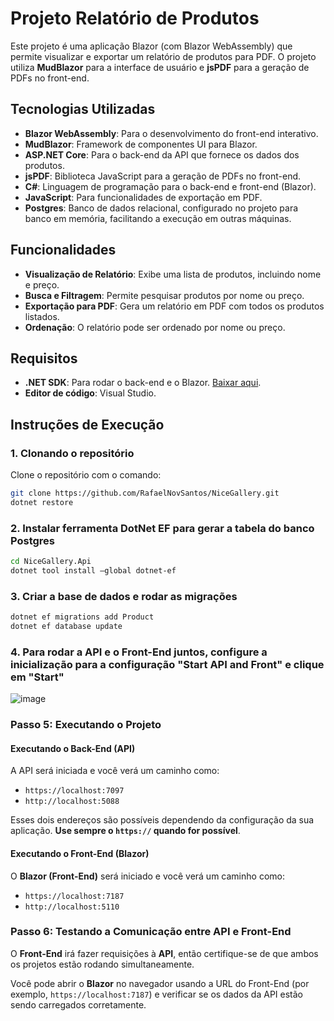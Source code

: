 # Projeto Relatório de Produtos

Este projeto é uma aplicação Blazor (com Blazor WebAssembly) que permite visualizar e exportar um relatório de produtos para PDF. O projeto utiliza **MudBlazor** para a interface de usuário e **jsPDF** para a geração de PDFs no front-end.

## Tecnologias Utilizadas

- **Blazor WebAssembly**: Para o desenvolvimento do front-end interativo.
- **MudBlazor**: Framework de componentes UI para Blazor.
- **ASP.NET Core**: Para o back-end da API que fornece os dados dos produtos.
- **jsPDF**: Biblioteca JavaScript para a geração de PDFs no front-end.
- **C#**: Linguagem de programação para o back-end e front-end (Blazor).
- **JavaScript**: Para funcionalidades de exportação em PDF.
- **Postgres**: Banco de dados relacional, configurado no projeto para banco em memória, facilitando a execução em outras máquinas.

## Funcionalidades

- **Visualização de Relatório**: Exibe uma lista de produtos, incluindo nome e preço.
- **Busca e Filtragem**: Permite pesquisar produtos por nome ou preço.
- **Exportação para PDF**: Gera um relatório em PDF com todos os produtos listados.
- **Ordenação**: O relatório pode ser ordenado por nome ou preço.

## Requisitos

- **.NET SDK**: Para rodar o back-end e o Blazor. [Baixar aqui](https://dotnet.microsoft.com/download/dotnet).
- **Editor de código**: Visual Studio.

## Instruções de Execução

### 1. Clonando o repositório

Clone o repositório com o comando:

```bash
git clone https://github.com/RafaelNovSantos/NiceGallery.git
dotnet restore
```

### 2. Instalar ferramenta  DotNet EF para gerar a tabela do banco Postgres
```bash
cd NiceGallery.Api
dotnet tool install —global dotnet-ef
```

### 3. Criar a base de dados e rodar as migrações
```bash
dotnet ef migrations add Product
dotnet ef database update
```

### 4. Para rodar a API e o Front-End juntos, configure a inicialização para a configuração "Start API and Front" e clique em "Start"

![image](https://github.com/user-attachments/assets/f203e8da-1b1a-4883-9a7f-b9c1d957e4d6)

### Passo 5: Executando o Projeto

#### Executando o Back-End (API)

A API será iniciada e você verá um caminho como:

- `https://localhost:7097`
- `http://localhost:5088`

Esses dois endereços são possíveis dependendo da configuração da sua aplicação. **Use sempre o `https://` quando for possível**.

#### Executando o Front-End (Blazor)

O **Blazor (Front-End)** será iniciado e você verá um caminho como:

- `https://localhost:7187`
- `http://localhost:5110`

### Passo 6: Testando a Comunicação entre API e Front-End

O **Front-End** irá fazer requisições à **API**, então certifique-se de que ambos os projetos estão rodando simultaneamente.

Você pode abrir o **Blazor** no navegador usando a URL do Front-End (por exemplo, `https://localhost:7187`) e verificar se os dados da API estão sendo carregados corretamente.


